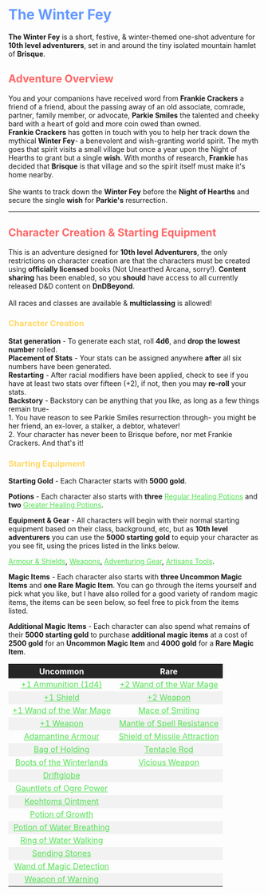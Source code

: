 <style>
	.center {
		margin-left: auto;
		margin-right: auto;
	}
</style>
<body>
<h1 class='page-title' style='color: #6699ff;'>The Winter Fey</h1>
		<p><b>The Winter Fey</b> is a short, festive, & winter-themed one-shot adventure for <b>10th level adventurers</b>, set in and around the tiny isolated mountain hamlet of <b>Brisque</b>.</p>
	
<h2 style='color:#ff6666;'>Adventure Overview</h2>
	<p>You and your companions have received word from <b>Frankie Crackers</b> a friend of a friend, about the passing away of an old associate, comrade, partner, family member, or advocate, <b>Parkie Smiles</b> the talented and cheeky bard with a heart of gold and more coin owed than owned.
		<br>
	<b>Frankie Crackers</b> has gotten in touch with you to help her track down the mythical <b>Winter Fey</b>- a benevolent and wish-granting world spirit. The myth goes that spirit visits a small village but once a year upon the Night of Hearths to grant but a single <b>wish</b>. With months of research, <b>Frankie</b> has decided that <b>Brisque</b> is that village and so the spirit itself must make it's home nearby.
		<br>
		<br>
	She wants to track down the <b>Winter Fey</b> before the <b>Night of Hearths</b> and secure the single <b>wish</b> for <b>Parkie's</b> resurrection.</p>
		<hr>
	
<h2 style='color: #ff6666;'>Character Creation & Starting Equipment</h2>
	<p>This is an adventure designed for <b>10th level Adventurers</b>, the only restrictions on character creation are that the characters must be created using <b>officially licensed</b> books (Not Unearthed Arcana, sorry!). <b>Content sharing</b> has been enabled, so you <b>should</b> have access to all currently released D&D content on <b>DnDBeyond</b>.
		<br>
		<br>
	All races and classes are available & <b>multiclassing</b> is allowed!</p>

<h3 style='color: #ffd966;'>Character Creation</h3>
	<p><b>Stat generation</b> - To generate each stat, roll <b>4d6</b>, and <b>drop the lowest number</b> rolled.
		<br>
	<b>Placement of Stats</b> - Your stats can be assigned anywhere <b>after</b> all six numbers have been generated.
		<br>
	<b>Restarting</b> - After racial modifiers have been applied, check to see if you have at least two stats over fifteen (+2), if not, then you may <b>re-roll</b> your stats.
		<br>
	<b>Backstory</b> - Backstory can be anything that you like, as long as a few things remain true- 
		<br>
     1. You have reason to see Parkie Smiles resurrection through- you might be her friend, an ex-lover, a stalker, a debtor, whatever! 
     		<br>
     2. Your character has never been to Brisque before, nor met Frankie Crackers.
	And that's it!

<h3 style='color: #ffd966;'>Starting Equipment</h3>
	<p><b>Starting Gold</b> - Each Character starts with <b>5000 gold</b>.</p>
	<p><b>Potions</b> - Each character also starts with <b>three</b> <a href='https://www.dndbeyond.com/magic-items/potion-of-healing' style='color:#52e052;'>Regular Healing Potions</a> and <b>two</b> <a href='https://www.dndbeyond.com/magic-items/potion-of-healing' style='color:#52e052;'>Greater Healing Potions</a>.</p>
	<p><b>Equipment & Gear</b> - All characters will begin with their normal starting equipment based on their class, background, etc, but as <b>10th level adventurers</b> you can use the <b>5000 starting gold</b> to equip your character as you see fit, using the prices listed in the links below.</p>
	<p><a href='https://www.dndbeyond.com/sources/phb/equipment#LightArmor' style='color: #52e052;'>Armour & Shields</a>, <a href='https://www.dndbeyond.com/sources/phb/equipment#Weapons' style='color: #52e052;'>Weapons</a>, <a href='https://www.dndbeyond.com/sources/phb/equipment#AdventuringGear' style='color: #52e052;'>Adventuring Gear</a>, <a href='https://www.dndbeyond.com/sources/phb/equipment#ArtisansTools' style='color: #52e052;'>Artisans Tools</a>.</p>
	<p><b>Magic Items</b> - Each character also starts with <b>three Uncommon Magic Items</b> and <b>one Rare Magic Item</b>. You can go through the items yourself and pick what you like, but I have also rolled for a good variety of random magic items, the items can be seen below, so feel free to pick from the items listed.</p>
	<p><b>Additional Magic Items</b> - Each character can also spend what remains of their <b>5000 starting gold</b> to purchase <b>additional magic items</b> at a cost of <b>2500 gold</b> for an <b>Uncommon Magic Item</b> and <b>4000 gold</b> for a <b>Rare Magic Item</b>.

<table class='center' style='text-align:center;'>
	<tr style='background: #262626; color: #ffffff;'>
		<th style='text-align:center;'>Uncommon</th>
		<th style='text-align:center;'>Rare</th>
	</tr>
	<tr>
		<td><a href='https://www.dndbeyond.com/magic-items/ammunition-1' style='color:#52e052;'>+1 Ammunition (1d4)</a></td>
		<td><a href='https://www.dndbeyond.com/magic-items/wand-of-the-war-mage-2' style='color:#52e052;'>+2 Wand of the War Mage</a></td>
	</tr>
	<tr style='background: #f2f2f2;'>
		<td><a href='https://www.dndbeyond.com/magic-items/shield-1' style='color:#52e052;'>+1 Shield</a></td>
		<td><a href='https://www.dndbeyond.com/magic-items/weapon-2' style='color:#52e052;'>+2 Weapon</a></td>
	</tr>
	<tr>
		<td><a href='https://www.dndbeyond.com/magic-items/wand-of-the-war-mage-1' style='color:#52e052;'>+1 Wand of the War Mage</a></td>
		<td><a href='https://www.dndbeyond.com/magic-items/mace-of-smiting' style='color:#52e052;'>Mace of Smiting</a></td>
	</tr>
	<tr style='background: #f2f2f2;'>
		<td><a href='https://www.dndbeyond.com/magic-items/weapon-1' style='color:#52e052;'>+1 Weapon</a></td>
		<td><a href='https://www.dndbeyond.com/magic-items/mantle-of-spell-resistance' style='color:#52e052;'>Mantle of Spell Resistance</a></td>
	</tr>
	<tr>
		<td><a href='https://www.dndbeyond.com/magic-items/adamantine-armor' style='color:#52e052;'>Adamantine Armour</a></td>
		<td><a href='https://www.dndbeyond.com/magic-items/shield-of-missile-attraction' style='color:#52e052;'>Shield of Missile Attraction</a></td>
	</tr>
	<tr style='background: #f2f2f2;'>
		<td><a href='https://www.dndbeyond.com/magic-items/bag-of-holding' style='color:#52e052;'>Bag of Holding</a></td>
		<td><a href='https://www.dndbeyond.com/magic-items/tentacle-rod' style='color:#52e052;'>Tentacle Rod</a></td>
	</tr>
	<tr>
		<td><a href='https://www.dndbeyond.com/magic-items/boots-of-the-winterlands' style='color:#52e052;'>Boots of the Winterlands</a></td>
		<td><a href='https://www.dndbeyond.com/magic-items/vicious-weapon' style='color:#52e052;'>Vicious Weapon</a></td>
	</tr>
	<tr style='background: #f2f2f2;'>
		<td><a href='https://www.dndbeyond.com/magic-items/driftglobe' style='color:#52e052;'>Driftglobe</a></td>
		<td>
		</td>
	</tr>
	<tr>
		<td><a href='https://www.dndbeyond.com/magic-items/gauntlets-of-ogre-power' style='color:#52e052;'>Gauntlets of Ogre Power</a></td>
		<td>
		</td>
	</tr>
	<tr style='background: #f2f2f2;'>
		<td><a href='https://www.dndbeyond.com/magic-items/keoghtoms-ointment' style='color:#52e052;'>Keohtoms Ointment</a></td>
		<td>
		</td>
	</tr>
	<tr>
		<td><a href='https://www.dndbeyond.com/magic-items/potion-of-growth' style='color:#52e052;'>Potion of Growth</a></td>
		<td>
		</td>
	</tr>
	<tr style='background: #f2f2f2;'>
		<td><a href='https://www.dndbeyond.com/magic-items/potion-of-water-breathing' style='color:#52e052;'>Potion of Water Breathing</a></td>
		<td>
		</td>
	</tr>
	<tr>
		<td><a href='https://www.dndbeyond.com/magic-items/ring-of-water-walking' style='color:#52e052;'>Ring of Water Walking</a></td>
		<td>
		</td>
	</tr>
	<tr style='background: #f2f2f2;'>
		<td><a href='https://www.dndbeyond.com/magic-items/sending-stones' style='color:#52e052;'>Sending Stones</a></td>
		<td>
		</td>
	</tr>
	<tr>
		<td><a href='https://www.dndbeyond.com/magic-items/wand-of-magic-detection' style='color:#52e052;'>Wand of Magic Detection</a></td>
		<td>
		</td>
	</tr>
	<tr style='background: #f2f2f2;'>
		<td><a href='https://www.dndbeyond.com/magic-items/weapon-of-warning' style='color:#52e052;'>Weapon of Warning</a></td>
		<td>
		</td>
	</tr>
</table>
